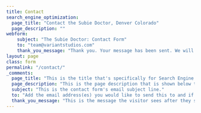 ```yaml
---
title: Contact
search_engine_optimization:
  page_title: "Contact the Subie Doctor, Denver Colorado"
  page_description: ""
webform:
    subject: "The Subie Doctor: Contact Form"
    to: "team@variantstudios.com"
    thank_you_message: "Thank you. Your message has been sent. We will contact you shortly."
layout: page
class: form
permalink: "/contact/"
_comments:
  page_title: "This is the title that's specifically for Search Engine Optimization."
  page_description: "This is the page description that is shown below the page title in the search engine results."
  subject: "This is the contact form's email subject line."
  to: "Add the email address(es) you would like to send this to and if you want to send to more than one you can add commas between them, for example: hello1@test.com,hello2@test.com"
  thank_you_message: "This is the message the visitor sees after they submit a contact message."  
---
```


